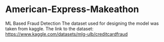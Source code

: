 # American-Express-Makeathon
ML Based Fraud Detection
The dataset used for designing the model was taken from kaggle.
The link to the dataset:  https://www.kaggle.com/datasets/mlg-ulb/creditcardfraud
